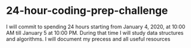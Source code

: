 # 24-hour-coding-prep-challenge
I will commit to spending 24 hours starting from January 4, 2020, at 10:00 AM till January 5 at 10:00 PM. During that time I will study data structures and algorithms. I will document my precess and all useful resources
